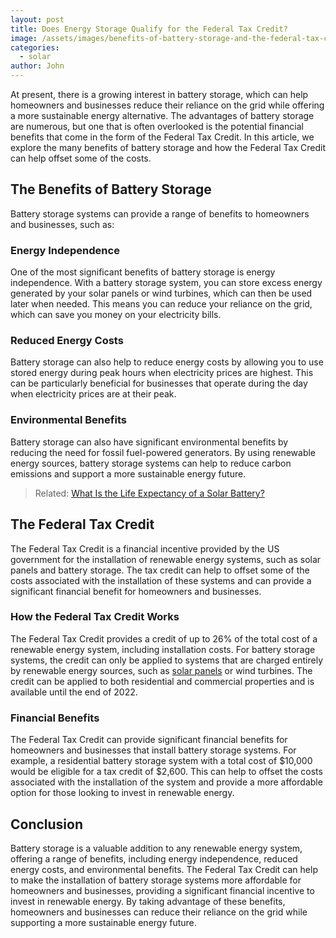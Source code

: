 ```yaml
---
layout: post
title: Does Energy Storage Qualify for the Federal Tax Credit?
image: /assets/images/benefits-of-battery-storage-and-the-federal-tax-credit.png
categories:
  - solar
author: John
---
```

At present, there is a growing interest in battery storage, which can help homeowners and businesses reduce their reliance on the grid while offering a more sustainable energy alternative. The advantages of battery storage are numerous, but one that is often overlooked is the potential financial benefits that come in the form of the Federal Tax Credit. In this article, we explore the many benefits of battery storage and how the Federal Tax Credit can help offset some of the costs.



## The Benefits of Battery Storage

Battery storage systems can provide a range of benefits to homeowners and businesses, such as:



### Energy Independence

One of the most significant benefits of battery storage is energy independence. With a battery storage system, you can store excess energy generated by your solar panels or wind turbines, which can then be used later when needed. This means you can reduce your reliance on the grid, which can save you money on your electricity bills.



### Reduced Energy Costs

Battery storage can also help to reduce energy costs by allowing you to use stored energy during peak hours when electricity prices are highest. This can be particularly beneficial for businesses that operate during the day when electricity prices are at their peak.



### Environmental Benefits

Battery storage can also have significant environmental benefits by reducing the need for fossil fuel-powered generators. By using renewable energy sources, battery storage systems can help to reduce carbon emissions and support a more sustainable energy future.



> Related: [What Is the Life Expectancy of a Solar Battery?](https://solarinstaller.me/what-is-the-life-expectancy-of-a-solar-battery/)



## The Federal Tax Credit

The Federal Tax Credit is a financial incentive provided by the US government for the installation of renewable energy systems, such as solar panels and battery storage. The tax credit can help to offset some of the costs associated with the installation of these systems and can provide a significant financial benefit for homeowners and businesses.



### How the Federal Tax Credit Works

The Federal Tax Credit provides a credit of up to 26% of the total cost of a renewable energy system, including installation costs. For battery storage systems, the credit can only be applied to systems that are charged entirely by renewable energy sources, such as [solar panels](https://solarinstaller.me/are-solar-panels-a-good-investment-for-you/) or wind turbines. The credit can be applied to both residential and commercial properties and is available until the end of 2022.



### Financial Benefits

The Federal Tax Credit can provide significant financial benefits for homeowners and businesses that install battery storage systems. For example, a residential battery storage system with a total cost of $10,000 would be eligible for a tax credit of $2,600. This can help to offset the costs associated with the installation of the system and provide a more affordable option for those looking to invest in renewable energy.



## Conclusion

Battery storage is a valuable addition to any renewable energy system, offering a range of benefits, including energy independence, reduced energy costs, and environmental benefits. The Federal Tax Credit can help to make the installation of battery storage systems more affordable for homeowners and businesses, providing a significant financial incentive to invest in renewable energy. By taking advantage of these benefits, homeowners and businesses can reduce their reliance on the grid while supporting a more sustainable energy future.
